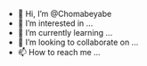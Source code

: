 - 👋 Hi, I’m @Chomabeyabe
- 👀 I’m interested in ...
- 🌱 I’m currently learning ...
- 💞️ I’m looking to collaborate on ...
- 📫 How to reach me ...

<!---
Chomabeyabe/Chomabeyabe is a ✨ special ✨ repository because its `README.md` (this file) appears on your GitHub profile.
You can click the Preview link to take a look at your changes.
--->
